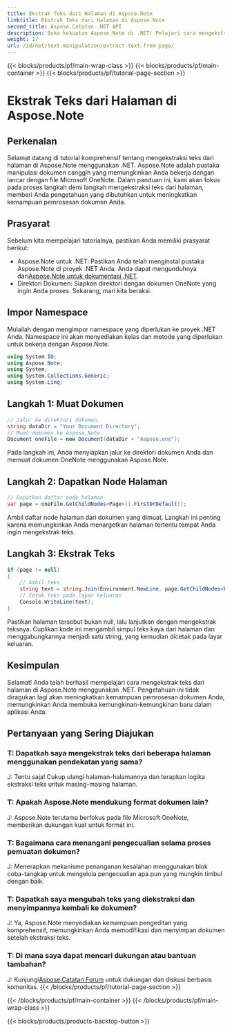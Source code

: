 ```yaml
---
title: Ekstrak Teks dari Halaman di Aspose.Note
linktitle: Ekstrak Teks dari Halaman di Aspose.Note
second_title: Aspose.Catatan .NET API
description: Buka kekuatan Aspose.Note di .NET! Pelajari cara mengekstrak teks dari halaman OneNote selangkah demi selangkah. Tingkatkan keterampilan pemrosesan dokumen Anda hari ini.
weight: 17
url: /id/net/text-manipulation/extract-text-from-page/
---
```


{{< blocks/products/pf/main-wrap-class >}}
{{< blocks/products/pf/main-container >}}
{{< blocks/products/pf/tutorial-page-section >}}

# Ekstrak Teks dari Halaman di Aspose.Note

## Perkenalan
Selamat datang di tutorial komprehensif tentang mengekstraksi teks dari halaman di Aspose.Note menggunakan .NET. Aspose.Note adalah pustaka manipulasi dokumen canggih yang memungkinkan Anda bekerja dengan lancar dengan file Microsoft OneNote. Dalam panduan ini, kami akan fokus pada proses langkah demi langkah mengekstraksi teks dari halaman, memberi Anda pengetahuan yang dibutuhkan untuk meningkatkan kemampuan pemrosesan dokumen Anda.
## Prasyarat
Sebelum kita mempelajari tutorialnya, pastikan Anda memiliki prasyarat berikut:
-  Aspose.Note untuk .NET: Pastikan Anda telah menginstal pustaka Aspose.Note di proyek .NET Anda. Anda dapat mengunduhnya dari[Aspose.Note untuk dokumentasi .NET](https://reference.aspose.com/note/net/).
- Direktori Dokumen: Siapkan direktori dengan dokumen OneNote yang ingin Anda proses.
Sekarang, mari kita beraksi.
## Impor Namespace
Mulailah dengan mengimpor namespace yang diperlukan ke proyek .NET Anda. Namespace ini akan menyediakan kelas dan metode yang diperlukan untuk bekerja dengan Aspose.Note.
```csharp
using System.IO;
using Aspose.Note;
using System;
using System.Collections.Generic;
using System.Linq;
```
## Langkah 1: Muat Dokumen
```csharp
// Jalur ke direktori dokumen.
string dataDir = "Your Document Directory";
// Muat dokumen ke Aspose.Note.
Document oneFile = new Document(dataDir + "Aspose.one");
```
Pada langkah ini, Anda menyiapkan jalur ke direktori dokumen Anda dan memuat dokumen OneNote menggunakan Aspose.Note.
## Langkah 2: Dapatkan Node Halaman
```csharp
// Dapatkan daftar node halaman
var page = oneFile.GetChildNodes<Page>().FirstOrDefault();
```
Ambil daftar node halaman dari dokumen yang dimuat. Langkah ini penting karena memungkinkan Anda menargetkan halaman tertentu tempat Anda ingin mengekstrak teks.
## Langkah 3: Ekstrak Teks
```csharp
if (page != null)
{
    // Ambil teks
    string text = string.Join(Environment.NewLine, page.GetChildNodes<RichText>().Select(e => e.Text)) + Environment.NewLine;
    // Cetak teks pada layar keluaran
    Console.WriteLine(text);
}
```
Pastikan halaman tersebut bukan null, lalu lanjutkan dengan mengekstrak teksnya. Cuplikan kode ini mengambil simpul teks kaya dari halaman dan menggabungkannya menjadi satu string, yang kemudian dicetak pada layar keluaran.
## Kesimpulan
Selamat! Anda telah berhasil mempelajari cara mengekstrak teks dari halaman di Aspose.Note menggunakan .NET. Pengetahuan ini tidak diragukan lagi akan meningkatkan kemampuan pemrosesan dokumen Anda, memungkinkan Anda membuka kemungkinan-kemungkinan baru dalam aplikasi Anda.
## Pertanyaan yang Sering Diajukan
### T: Dapatkah saya mengekstrak teks dari beberapa halaman menggunakan pendekatan yang sama?
J: Tentu saja! Cukup ulangi halaman-halamannya dan terapkan logika ekstraksi teks untuk masing-masing halaman.
### T: Apakah Aspose.Note mendukung format dokumen lain?
J: Aspose.Note terutama berfokus pada file Microsoft OneNote, memberikan dukungan kuat untuk format ini.
### T: Bagaimana cara menangani pengecualian selama proses pemuatan dokumen?
J: Menerapkan mekanisme penanganan kesalahan menggunakan blok coba-tangkap untuk mengelola pengecualian apa pun yang mungkin timbul dengan baik.
### T: Dapatkah saya mengubah teks yang diekstraksi dan menyimpannya kembali ke dokumen?
J: Ya, Aspose.Note menyediakan kemampuan pengeditan yang komprehensif, memungkinkan Anda memodifikasi dan menyimpan dokumen setelah ekstraksi teks.
### T: Di mana saya dapat mencari dukungan atau bantuan tambahan?
 J: Kunjungi[Aspose.Catatan Forum](https://forum.aspose.com/c/note/28) untuk dukungan dan diskusi berbasis komunitas.
{{< /blocks/products/pf/tutorial-page-section >}}

{{< /blocks/products/pf/main-container >}}
{{< /blocks/products/pf/main-wrap-class >}}

{{< blocks/products/products-backtop-button >}}
